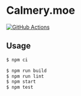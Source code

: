 # Calmery.moe

[![GitHub Actions](https://github.com/calmery/Calmery.moe/workflows/GitHub%20Actions/badge.svg)](https://github.com/calmery/Calmery.moe/actions)

## Usage

```bash
$ npm ci
```

```bash
$ npm run build
$ npm run lint
$ npm start
$ npm test
```
